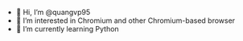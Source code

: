- 👋 Hi, I’m @quangvp95
- 👀 I’m interested in Chromium and other Chromium-based browser
- 🌱 I’m currently learning Python

<!---
quangvp95/quangvp95 is a ✨ special ✨ repository because its `README.md` (this file) appears on your GitHub profile.
You can click the Preview link to take a look at your changes.
--->
